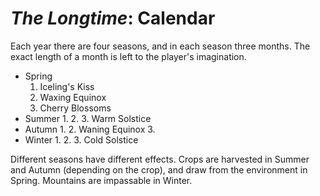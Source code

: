# *The Longtime*: Calendar

Each year there are four seasons, and in each season three months. The exact length of a month is left to the player's imagination.

- Spring
    1. Iceling's Kiss
    2. Waxing Equinox
    3. Cherry Blossoms
- Summer
    1. 
    2. 
    3. Warm Solstice
- Autumn
    1. 
    2. Waning Equinox
    3. 
- Winter
    1. 
    2. 
    3. Cold Solstice

Different seasons have different effects. Crops are harvested in Summer and Autumn (depending on the crop), and draw from the environment in Spring. Mountains are impassable in Winter.
